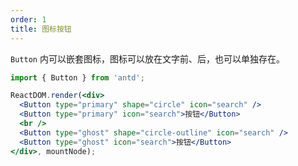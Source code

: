 ```yaml
---
order: 1
title: 图标按钮
---
```


`Button` 内可以嵌套图标，图标可以放在文字前、后，也可以单独存在。



````jsx
import { Button } from 'antd';

ReactDOM.render(<div>
  <Button type="primary" shape="circle" icon="search" />
  <Button type="primary" icon="search">按钮</Button>
  <br />
  <Button type="ghost" shape="circle-outline" icon="search" />
  <Button type="ghost" icon="search">按钮</Button>
</div>, mountNode);
````

<style>
#components-button-demo-icon .ant-btn {
  margin-right: 8px;
  margin-bottom: 12px;
}
</style>
